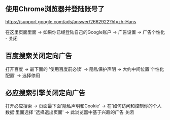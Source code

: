 ## 使用Chrome浏览器并登陆账号了

https://support.google.com/ads/answer/2662922?hl=zh-Hans

在这里页面里面 -> 如果你已经登陆自己的Google账户 -> 广告设置 -> 广告个性化 - 关闭



## 百度搜索关闭定向广告

打开百度 -> 最下面的 '使用百度前必读' -> 隐私保护声明 -> 大约中间位置'个性化配置' -> 选择停用



## 必应搜索引擎关闭定向广告

打开必应搜索 -> 页面最下面'隐私声明和Cookie' -> 在’如何访问和控制你的个人数据‘里面选择 '选择退出页面' -> 此浏览器中基于兴趣的广告 关闭